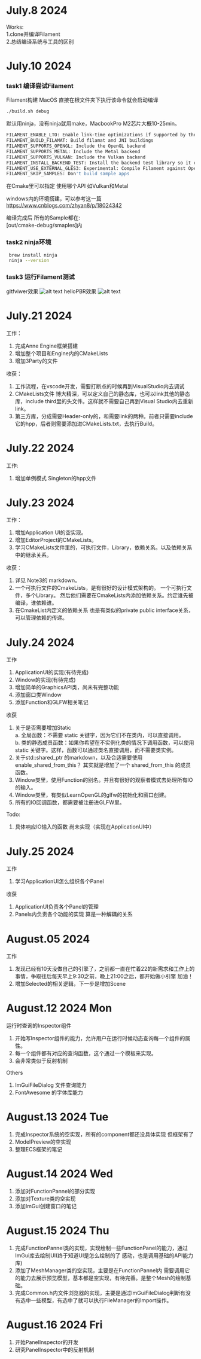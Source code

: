 # July.8 2024
Works:</br>
1.clone并编译Filament </br>
2.总结编译系统与工具的区别 </br>

# July.10 2024

### task1 编译尝试Filament
Filament构建 MacOS 直接在根文件夹下执行该命令就会启动编译
  ```sh
  ./build.sh debug
  ```
默认用ninja，没有ninja就用make，MacbookPro M2芯片大概10-25min。

  ```sh
  FILAMENT_ENABLE_LTO: Enable link-time optimizations if supported by the compiler
  FILAMENT_BUILD_FILAMAT: Build filamat and JNI buildings
  FILAMENT_SUPPORTS_OPENGL: Include the OpenGL backend
  FILAMENT_SUPPORTS_METAL: Include the Metal backend
  FILAMENT_SUPPORTS_VULKAN: Include the Vulkan backend
  FILAMENT_INSTALL_BACKEND_TEST: Install the backend test library so it can be consumed on iOS
  FILAMENT_USE_EXTERNAL_GLES3: Experimental: Compile Filament against OpenGL ES 3
  FILAMENT_SKIP_SAMPLES: Don't build sample apps
  ```
在Cmake里可以指定 使用哪个API 如Vulkan和Metal

windows内的环境搭建，可以参考这一篇 </br>
https://www.cnblogs.com/zhyan8/p/18024342

编译完成后 所有的Sample都在: </br>
[out/cmake-debug/smaples]内


### task2 ninja环境
 ```sh
  brew install ninja  
  ninja --version
  ```

### task3 运行Filament测试
gltfviwer效果
  ![alt text](assets/01.png)
helloPBR效果
  ![alt text](assets/02.png)

# July.21 2024
工作：
1. 完成Anne Engine框架搭建
2. 增加整个项目和Engine内的CMakeLists
3. 增加3Party的文件

收获：
1. 工作流程，在vscode开发，需要打断点的时候再到VisualStudio内去调试
2. CMakeLists文件 博大精深，可以定义自己的静态库，也可以link其他的静态库，include third里的头文件。这样就不需要自己再到Visual Studio内去重新link。
3. 第三方库，分成需要Header-only的，和需要link的两种。前者只需要include它的hpp，后者则需要添加进CMakeLists.txt，去执行Build。


# July.22 2024
工作:
1. 增加单例模式 Singleton的hpp文件


# July.23 2024
工作：
1. 增加Application UI的空实现。
2. 增加EditorProject的CMakeLists。
3. 学习CMakeLists文件里的，可执行文件，Library，依赖关系。以及依赖关系中的继承关系。

收获：
1. 详见 Note3的 markdown。
2. 一个可执行文件的CmakeLists，是有很好的设计模式架构的。 一个可执行文件，多个Library。 然后他们需要在CmakeLists内添加依赖关系。约定谁先被编译，谁依赖谁。
3. 在CmakeList内定义的依赖关系 也是有类似的private public interface关系，可以管理依赖的传递。


# July.24 2024
工作
1. ApplicationUI的实现(有待完成)
2. Window的实现(有待完成)
3. 增加简单的GraphicsAPI类，尚未有完整功能
4. 添加窗口类Window
5. 添加Function和GLFW相关笔记

收获
1. 关于是否需要增加Static</br>
  a. 全局函数：不需要 static 关键字，因为它们不在类内，可以直接调用。</br>
  b. 类的静态成员函数：如果你希望在不实例化类的情况下调用函数，可以使用 static 关键字。这样，函数可以通过类名直接调用，而不需要类实例。</br>
2. 关于std::shared_ptr 的markdown，以及合适需要使用enable_shared_from_this？ 其实就是增加了一个 shared_from_this 的成员函数。
3. Window类里，使用Function的别名。并且有很好的观察者模式去处理所有IO的输入。
4. Window类里，有类似LearnOpenGL的glfw的初始化和窗口创建。
5. 所有的IO回调函数，都需要被注册进GLFW里。

Todo:
1. 具体响应IO输入的函数 尚未实现（实现在ApplicationUI中）

# July.25 2024
工作
1. 学习ApplicationUI怎么组织各个Panel

收获
1. ApplicationUI负责各个Panel的管理
2. Panels内负责各个功能的实现 算是一种解耦的关系

# August.05 2024
工作
1. 发现已经有10天没做自己的引擎了，之前都一直在忙着22的新需求和工作上的事情，争取往后每天早上9:30之前，晚上21:00之后，都开始做小引擎 加油！
2. 增加Selected的相关逻辑，下一步是增加Scene

# August.12 2024 Mon

运行时查询的Inspector组件
1. 开始写Inspector组件的能力，允许用户在运行时候动态查询每一个组件的属性。
2. 每一个组件都有对应的查询函数，这个通过一个模板来实现。
3. 会非常类似于反射机制

Others
1. ImGuiFileDialog 文件查询能力
2. FontAwesome 的字体库能力

# August.13 2024 Tue

1. 完成Inspector系统的空实现，所有的component都还没具体实现 但框架有了
2. ModelPreview的空实现
3. 整理ECS框架的笔记

# August.14 2024 Wed

1. 添加对FunctionPannel的部分实现
2. 添加对Texture类的空实现
3. 添加ImGui创建窗口的笔记

# August.15 2024 Thu

1. 完成FunctionPannel类的实现，实现绘制一些FunctionPanel的能力，通过ImGui库去绘制UI(终于知道UI是怎么绘制的了 感动，也是调用基础的API能力库)
2. 添加了MeshManager类的空实现，主要是在FunctionPannel内 需要调用它的能力去展示预览模型，基本都是空实现，有待完善。是整个Mesh的绘制基础。
3. 完成Common.h内文件浏览器的实现，主要是通过ImGuiFileDialog判断有没有选中一些模型，有选中了就可以执行FileManager的Import操作。

# August.16 2024 Fri

1. 开始PanelInspector的开发
2. 研究PanelInspector中的反射机制